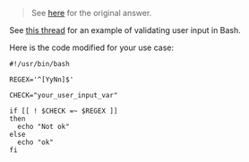 
> See [here](https://stackoverflow.com/a/73837133/6456163) for the original answer.

See [this thread](https://unix.stackexchange.com/a/562776/370076) for an example of validating user input in Bash.

Here is the code modified for your use case:

```shell
#!/usr/bin/bash

REGEX='^[YyNn]$'

CHECK="your_user_input_var"

if [[ ! $CHECK =~ $REGEX ]]
then
  echo "Not ok"
else
  echo "ok"
fi
```
